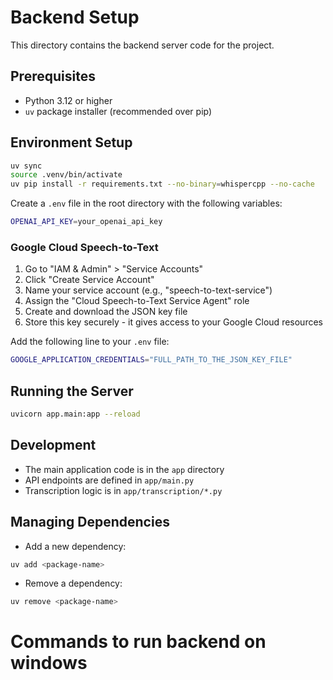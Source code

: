 # Backend Setup

This directory contains the backend server code for the project.

## Prerequisites

- Python 3.12 or higher
- `uv` package installer (recommended over pip)

## Environment Setup

```bash
uv sync
source .venv/bin/activate
uv pip install -r requirements.txt --no-binary=whispercpp --no-cache
```

Create a `.env` file in the root directory with the following variables:

```bash
OPENAI_API_KEY=your_openai_api_key
```

### Google Cloud Speech-to-Text
1. Go to "IAM & Admin" > "Service Accounts"
2. Click "Create Service Account"
3. Name your service account (e.g., "speech-to-text-service")
4. Assign the "Cloud Speech-to-Text Service Agent" role
5. Create and download the JSON key file
6. Store this key securely - it gives access to your Google Cloud resources

Add the following line to your `.env` file:
```bash
GOOGLE_APPLICATION_CREDENTIALS="FULL_PATH_TO_THE_JSON_KEY_FILE"
```

## Running the Server

```bash
uvicorn app.main:app --reload
```

## Development

- The main application code is in the `app` directory
- API endpoints are defined in `app/main.py`
- Transcription logic is in `app/transcription/*.py`

## Managing Dependencies

- Add a new dependency:
```bash
uv add <package-name>
```

- Remove a dependency:
```bash
uv remove <package-name>
```

# Commands to run backend on windows 
